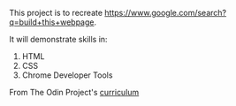 This project is to recreate https://www.google.com/search?q=build+this+webpage.

It will demonstrate skills in:
1) HTML
2) CSS
3) Chrome Developer Tools

From The Odin Project's [curriculum](http://www.theodinproject.com/web-development-101/html-css)